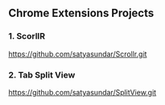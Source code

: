 ## Chrome Extensions Projects

### 1. ScorllR
https://github.com/satyasundar/Scrollr.git

### 2. Tab Split View
https://github.com/satyasundar/SplitView.git
